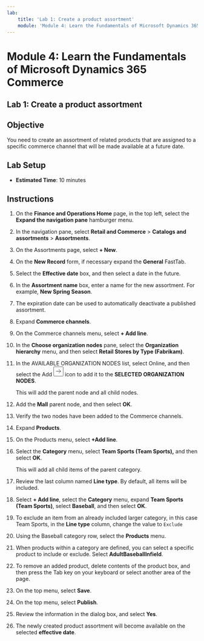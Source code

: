 ```yaml
---
lab:
    title: 'Lab 1: Create a product assortment'
    module: 'Module 4: Learn the Fundamentals of Microsoft Dynamics 365 Commerce'
---
```


# Module 4: Learn the Fundamentals of Microsoft Dynamics 365 Commerce

## Lab 1: Create a product assortment

## Objective

You need to create an assortment of related products that are assigned to a specific commerce channel that will be made available at a future date. 

## Lab Setup

   - **Estimated Time**: 10 minutes

## Instructions

1.  On the **Finance and Operations Home** page, in the top left, select the **Expand the navigation pane** hamburger menu.

1.  In the navigation pane, select **Retail and Commerce** > **Catalogs and assortments** > **Assortments**.

1.  On the Assortments page, select **+ New**.

1.  On the **New Record** form, if necessary expand the **General** FastTab. 

1.  Select the **Effective date** box, and then select a date in the future.

1.  In the **Assortment name** box, enter a name for the new assortment. For example, **New Spring Season**.

1.  The expiration date can be used to automatically deactivate a published assortment.

1.  Expand **Commerce channels**.

1.  On the Commerce channels menu, select **+ Add line**.

1.  In the **Choose organization nodes** pane, select the **Organization hierarchy** menu, and then select **Retail Stores by Type (Fabrikam)**.

1.  In the AVAILABLE ORGANIZATION NODES list, select Online, and then select the Add ![Right-arrow icon](./media/d365-fo-add-org-node-icon.png) icon to add it to the **SELECTED ORGANIZATION NODES**.

    This will add the parent node and all child nodes. 

1.  Add the **Mall** parent node, and then select **OK**. 

1.  Verify the two nodes have been added to the Commerce channels. 

1.  Expand **Products**. 

1.  On the Products menu, select **+Add line**. 

1.  Select the **Category** menu, select **Team Sports (Team Sports),** and then select **OK**.

    This will add all child items of the parent category.

1.  Review the last column named **Line type**. By default, all items will be included.

1.  Select **+ Add line**, select the **Category** menu, expand **Team Sports (Team Sports)**, select **Baseball**, and then select **OK**. 

1.  To exclude an item from an already included larger category, in this case Team Sports, in the **Line type** column, change the value to `Exclude` 

1.  Using the Baseball category row, select the **Products** menu. 

1.  When products within a category are defined, you can select a specific product to include or exclude. Select **AdultBaseballInfield**. 

1.  To remove an added product, delete contents of the product box, and then press the Tab key on your keyboard or select another area of the page. 

1.  On the top menu, select **Save**. 

1.  On the top menu, select **Publish**. 

1.  Review the information in the dialog box, and select **Yes**. 

1.  The newly created product assortment will become available on the selected **effective date**. 

